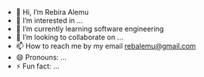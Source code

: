 - 👋 Hi, I’m Rebira Alemu
- 👀 I’m interested in ...
- 🌱 I’m currently learning software engineering
- 💞️ I’m looking to collaborate on ...
- 📫 How to reach me by my email rebalemu@gmail.com
- 😄 Pronouns: ...
- ⚡ Fun fact: ...

<!---
rebalem/rebalem is a ✨ special ✨ repository because its `README.md` (this file) appears on your GitHub profile.
You can click the Preview link to take a look at your changes.
--->
